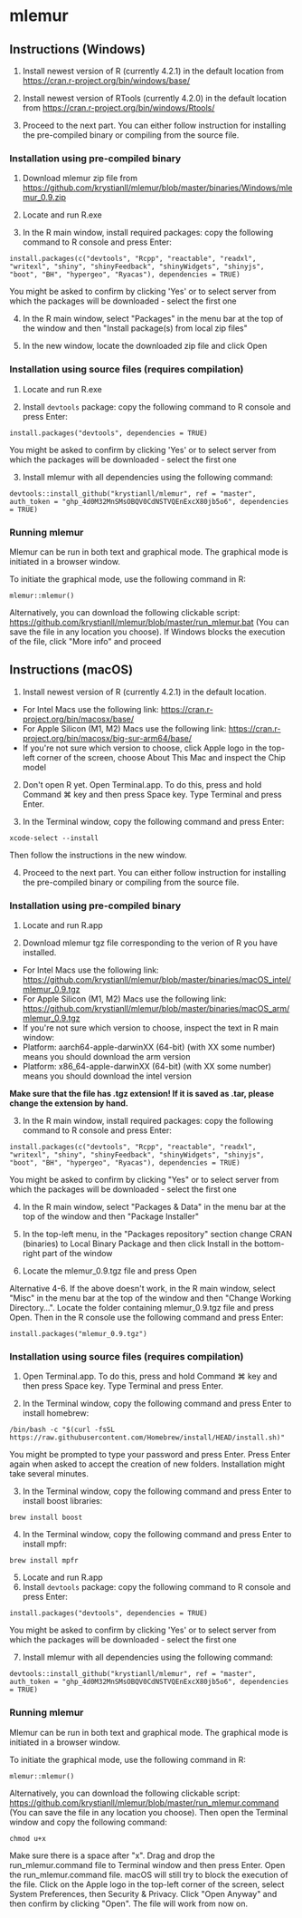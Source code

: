 # mlemur
## Instructions (Windows)
1. Install newest version of R (currently 4.2.1) in the default location from <https://cran.r-project.org/bin/windows/base/>

2. Install newest version of RTools (currently 4.2.0) in the default location from <https://cran.r-project.org/bin/windows/Rtools/>

3. Proceed to the next part. You can either follow instruction for installing the pre-compiled binary or compiling from the source file.
### Installation using pre-compiled binary
1. Download mlemur zip file from <https://github.com/krystianll/mlemur/blob/master/binaries/Windows/mlemur_0.9.zip>

2. Locate and run R.exe

3. In the R main window, install required packages: copy the following command to R console and press Enter:
```
install.packages(c("devtools", "Rcpp", "reactable", "readxl", "writexl", "shiny", "shinyFeedback", "shinyWidgets", "shinyjs", "boot", "BH", "hypergeo", "Ryacas"), dependencies = TRUE)
```
You might be asked to confirm by clicking 'Yes' or to select server from which the packages will be downloaded - select the first one

4. In the R main window, select "Packages" in the menu bar at the top of the window and then "Install package(s) from local zip files"

5. In the new window, locate the downloaded zip file and click Open
### Installation using source files (requires compilation)
1. Locate and run R.exe

2. Install `devtools` package: copy the following command to R console and press Enter:
```
install.packages("devtools", dependencies = TRUE)
```
You might be asked to confirm by clicking 'Yes' or to select server from which the packages will be downloaded - select the first one

3. Install mlemur with all dependencies using the following command:
```
devtools::install_github("krystianll/mlemur", ref = "master", auth_token = "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", dependencies = TRUE)
```
### Running mlemur
Mlemur can be run in both text and graphical mode. The graphical mode is initiated in a browser window.

To initiate the graphical mode, use the following command in R:
```
mlemur::mlemur()
```
Alternatively, you can download the following clickable script: <https://github.com/krystianll/mlemur/blob/master/run_mlemur.bat> (You can save the file in any location you choose). If Windows blocks the execution of the file, click "More info" and proceed
## Instructions (macOS)
1. Install newest version of R (currently 4.2.1) in the default location.
- For Intel Macs use the following link: <https://cran.r-project.org/bin/macosx/base/>
- For Apple Silicon (M1, M2) Macs use the following link: <https://cran.r-project.org/bin/macosx/big-sur-arm64/base/>
- If you're not sure which version to choose, click Apple logo in the top-left corner of the screen, choose About This Mac and inspect the Chip model

2. Don't open R yet. Open Terminal.app. To do this, press and hold Command ⌘ key and then press Space key. Type Terminal and press Enter.

3. In the Terminal window, copy the following command and press Enter:
```
xcode-select --install
```
Then follow the instructions in the new window.

4. Proceed to the next part. You can either follow instruction for installing the pre-compiled binary or compiling from the source file.
### Installation using pre-compiled binary
1. Locate and run R.app

2. Download mlemur tgz file corresponding to the verion of R you have installed.
- For Intel Macs use the following link: <https://github.com/krystianll/mlemur/blob/master/binaries/macOS_intel/mlemur_0.9.tgz>
- For Apple Silicon (M1, M2) Macs use the following link: <https://github.com/krystianll/mlemur/blob/master/binaries/macOS_arm/mlemur_0.9.tgz>
- If you're not sure which version to choose, inspect the text in R main window:
- Platform: aarch64-apple-darwinXX (64-bit) (with XX some number) means you should download the arm version
- Platform: x86_64-apple-darwinXX (64-bit) (with XX some number) means you should download the intel version

**Make sure that the file has .tgz extension! If it is saved as .tar, please change the extension by hand.**

3. In the R main window, install required packages: copy the following command to R console and press Enter:
```
install.packages(c("devtools", "Rcpp", "reactable", "readxl", "writexl", "shiny", "shinyFeedback", "shinyWidgets", "shinyjs", "boot", "BH", "hypergeo", "Ryacas"), dependencies = TRUE)
```
You might be asked to confirm by clicking "Yes" or to select server from which the packages will be downloaded - select the first one

4. In the R main window, select "Packages & Data" in the menu bar at the top of the window and then "Package Installer"

5. In the top-left menu, in the "Packages repository" section change CRAN (binaries) to Local Binary Package and then click Install in the bottom-right part of the window

6. Locate the mlemur_0.9.tgz file and press Open

Alternative 4-6. If the above doesn't work, in the R main window, select "Misc" in the menu bar at the top of the window and then "Change Working Directory…". Locate the folder containing mlemur_0.9.tgz file and press Open. Then in the R console use the following command and press Enter:
```
install.packages("mlemur_0.9.tgz")
```
### Installation using source files (requires compilation)
1. Open Terminal.app. To do this, press and hold Command ⌘ key and then press Space key. Type Terminal and press Enter.

2. In the Terminal window, copy the following command and press Enter to install homebrew:
```
/bin/bash -c "$(curl -fsSL https://raw.githubusercontent.com/Homebrew/install/HEAD/install.sh)"
```
You might be prompted to type your password and press Enter. Press Enter again when asked to accept the creation of new folders. Installation might take several minutes.

3. In the Terminal window, copy the following command and press Enter to install boost libraries:
```
brew install boost
```
4. In the Terminal window, copy the following command and press Enter to install mpfr:
```
brew install mpfr
```
5. Locate and run R.app
6. Install `devtools` package: copy the following command to R console and press Enter:
```
install.packages("devtools", dependencies = TRUE)
```
You might be asked to confirm by clicking 'Yes' or to select server from which the packages will be downloaded - select the first one

7. Install mlemur with all dependencies using the following command:
```
devtools::install_github("krystianll/mlemur", ref = "master", auth_token = "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", dependencies = TRUE)
```
### Running mlemur
Mlemur can be run in both text and graphical mode. The graphical mode is initiated in a browser window.

To initiate the graphical mode, use the following command in R:
```
mlemur::mlemur()
```
Alternatively, you can download the following clickable script: <https://github.com/krystianll/mlemur/blob/master/run_mlemur.command> (You can save the file in any location you choose). Then open the Terminal window and copy the following command:
```
chmod u+x 
```
Make sure there is a space after "x". Drag and drop the run_mlemur.command file to Terminal window and then press Enter. Open the run_mlemur.command file. macOS will still try to block the execution of the file. Click on the Apple logo in the top-left corner of the screen, select System Preferences, then Security & Privacy. Click "Open Anyway" and then confirm by clicking "Open". The file will work from now on.
